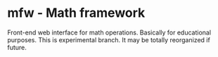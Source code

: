 # mfw - Math framework
Front-end web interface for math operations. Basically for educational purposes.
This is experimental branch. It may be totally reorganized if future.